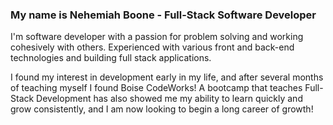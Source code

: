 ### My name is Nehemiah Boone - Full-Stack Software Developer

I'm software developer with a passion for problem solving and working cohesively with others. Experienced with various front and back-end technologies and building full stack applications.

I found my interest in development early in my life, and after several months of teaching myself I found Boise CodeWorks! A bootcamp that teaches Full-Stack Development has also showed me my ability to learn quickly and grow consistently, and I am now looking to begin a long career of growth! 



<!--
**NehemiahBoone/NehemiahBoone** is a ✨ _special_ ✨ repository because its `README.md` (this file) appears on your GitHub profile.

Here are some ideas to get you started:

- 🔭 I’m currently working on ...
- 🌱 I’m currently learning ...
- 👯 I’m looking to collaborate on ...
- 🤔 I’m looking for help with ...
- 💬 Ask me about ...
- 📫 How to reach me: ...
- 😄 Pronouns: ...
- ⚡ Fun fact: ...
-->
